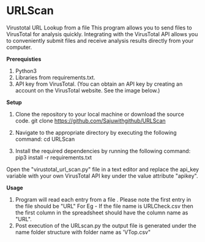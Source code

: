 # URLScan
Virustotal URL Lookup from a file
This program allows you to send files to VirusTotal for analysis quickly. Integrating with the VirusTotal API allows you to conveniently submit files and receive analysis results directly from your computer.

**Prerequisties**
1. Python3
2. Libraries from requirements.txt.
3. API key from VirusTotal. (You can obtain an API key by creating an account on the VirusTotal website. See the image below.)

**Setup**
1. Clone the repository to your local machine or download the source code.
git clone https://github.com/Sajuwithgithub/URLScan

2. Navigate to the appropriate directory by executing the following command:
cd URLScan

3. Install the required dependencies by running the following command:
pip3 install -r requirements.txt

Open the "virustotal_url_scan.py" file in a text editor and replace the api_key variable with your own VirusTotal API key under the value attribute "apikey".

**Usage**

1. Program will read each entry from a file . Please note the first entry in the file should be "URL"
For Eg - If the file name is URLCheck.csv then the first column in the spreadsheet should have the column name as "URL".
2. Post execution of the URLscan.py the output file is generated under the name folder structure with folder name as 'VTop.csv"

   
